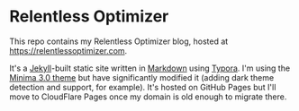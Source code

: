 # Relentless Optimizer
This repo contains my Relentless Optimizer blog, hosted at https://relentlessoptimizer.com.

It's a [Jekyll](https://jekyllrb.com/)-built static site written in [Markdown](https://daringfireball.net/projects/markdown/) using [Typora](https://typora.io/). I'm using the [Minima 3.0 theme](https://github.com/jekyll/minima) but have significantly modified it (adding dark theme detection and support, for example). It's hosted on GitHub Pages but I'll move to CloudFlare Pages once my domain is old enough to migrate there.
